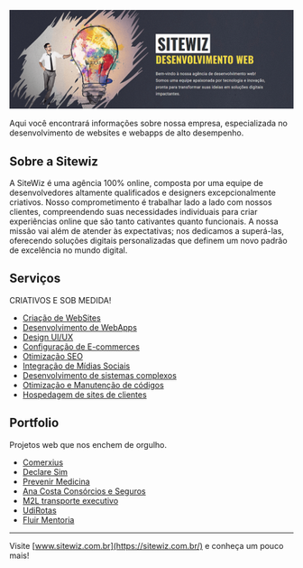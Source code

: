 ![SiteWiz](https://github.com/SiteWiz/.github/blob/main/images/sitewiz.png)


Aqui você encontrará informações sobre nossa empresa, especializada no desenvolvimento de websites e webapps de alto desempenho.

## Sobre a Sitewiz
A SiteWiz é uma agência 100% online, composta por uma equipe de desenvolvedores altamente qualificados e designers excepcionalmente criativos. Nosso comprometimento é trabalhar lado a lado com nossos clientes, compreendendo suas necessidades individuais para criar experiências online que são tanto cativantes quanto funcionais. A nossa missão vai além de atender às expectativas; nos dedicamos a superá-las, oferecendo soluções digitais personalizadas que definem um novo padrão de excelência no mundo digital.

## Serviços
CRIATIVOS E SOB MEDIDA!

* [Criação de WebSites](https://sitewiz.com.br/#servicos)
* [Desenvolvimento de WebApps](https://sitewiz.com.br/#servicos)
* [Design UI/UX](https://sitewiz.com.br/#servicos)
* [Configuração de E-commerces](https://sitewiz.com.br/#servicos)
* [Otimização SEO](https://sitewiz.com.br/#servicos)
* [Integração de Mídias Sociais](https://sitewiz.com.br/#servicos)
* [Desenvolvimento de sistemas complexos](https://sitewiz.com.br/#servicos)
* [Otimização e Manutenção de códigos](https://sitewiz.com.br/#servicos)
* [Hospedagem de sites de clientes](https://sitewiz.com.br/#servicos)

## Portfolio
Projetos web que nos enchem de orgulho.

* [Comerxius](https://comerxius.com)
* [Declare Sim](https://declaresim.com.br)
* [Prevenir Medicina](https://prevenirmedicina.com.br)
* [Ana Costa Consórcios e Seguros](https://anacostaconsorcios.com.br)
* [M2L transporte executivo](https://m2lexecutivetransfer.com.br)
* [UdiRotas](https://udirotas.com.br)
* [Fluir Mentoria](https://fluirmentorias.com.br)

----

Visite [www.sitewiz.com.br](https://sitewiz.com.br/) e conheça um pouco mais!
